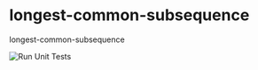 # longest-common-subsequence
longest-common-subsequence

![Run Unit Tests](https://github.com/kostiantyn-kisil/longest-common-subsequence/workflows/Run%20Unit%20Tests/badge.svg?branch=master)
